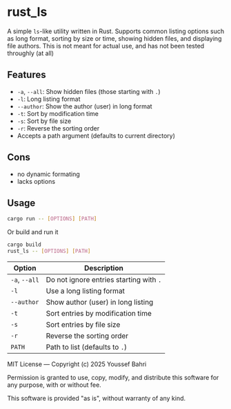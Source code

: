 # rust_ls

A simple `ls`-like utility written in Rust. Supports common listing options such as long format, sorting by size or time, showing hidden files, and displaying file authors. 
This is not meant for actual use, and has not been tested throughly (at all)

## Features

- `-a`, `--all`: Show hidden files (those starting with `.`)
- `-l`: Long listing format
- `--author`: Show the author (user) in long format
- `-t`: Sort by modification time
- `-s`: Sort by file size
- `-r`: Reverse the sorting order
- Accepts a path argument (defaults to current directory)

## Cons
- no dynamic formating
- lacks options

## Usage

```sh
cargo run -- [OPTIONS] [PATH]
```
Or build and run it 

```sh
cargo build
rust_ls -- [OPTIONS] [PATH]
```
| Option        | Description                             |
| ------------- | --------------------------------------- |
| `-a`, `--all` | Do not ignore entries starting with `.` |
| `-l`          | Use a long listing format               |
| `--author`    | Show author (user) in long listing      |
| `-t`          | Sort entries by modification time       |
| `-s`          | Sort entries by file size               |
| `-r`          | Reverse the sorting order               |
| `PATH`        | Path to list (defaults to `.`)          |


MIT License — Copyright (c) 2025 Youssef Bahri

Permission is granted to use, copy, modify, and distribute this software for any purpose, with or without fee.

This software is provided "as is", without warranty of any kind.

